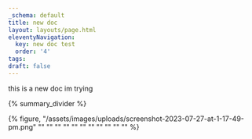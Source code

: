 ```yaml
---
_schema: default
title: new doc
layout: layouts/page.html
eleventyNavigation:
  key: new doc test
  order: '4'
tags:
draft: false
---
```

this is a new doc im trying



{% summary_divider %}

{% figure, "/assets/images/uploads/screenshot-2023-07-27-at-1-17-49-pm.png" "" "" "" "" "" "" "" "" "" "" "" %}